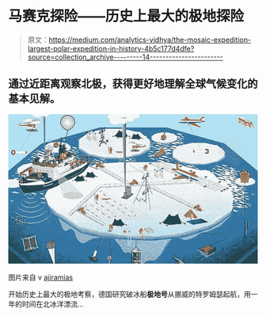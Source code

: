 # 马赛克探险——历史上最大的极地探险

> 原文：<https://medium.com/analytics-vidhya/the-mosaic-expedition-largest-polar-expedition-in-history-4b5c177d4dfe?source=collection_archive---------14----------------------->

## 通过近距离观察北极，获得更好地理解全球气候变化的基本见解。

![](img/8a8ce2e80db928f978641e055a1fb83c.png)

图片来自 v [ajiramias](https://vajiramias.com/current-affairs/mosaic-mission/5d9aa4011d5def18d9f0bc23/)

开始历史上最大的极地考察，德国研究破冰船**极地号**从挪威的特罗姆瑟起航，用一年的时间在北冰洋漂流…